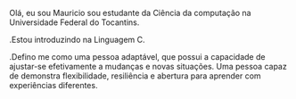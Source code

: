 Olá, eu sou Mauricio sou estudante da Ciência da computação na Universidade Federal do Tocantins. 

.Estou introduzindo na Linguagem C. 

.Defino me como uma pessoa adaptável, que possui a capacidade de ajustar-se efetivamente a mudanças e novas situações. Uma pessoa capaz de demonstra flexibilidade, resiliência e abertura para aprender com experiências diferentes.


